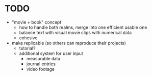 # TODO

- "movie + book" concept
  * how to handle both realms, merge into one efficient usable one
  * balance text with visual movie clips with numerical data
  * cohesive
- make replicable (so others can reproduce their projects)
  * tutorial?
  * additional system for user input
    - measurable data
    - journal entries
    - video footage
